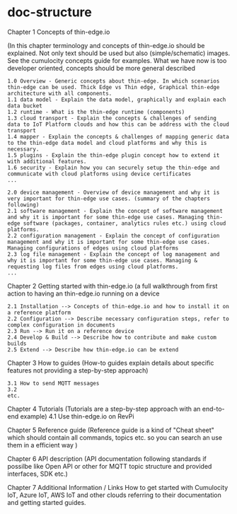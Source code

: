 # doc-structure

Chapter 1 Concepts of thin-edge.io 

(In this chapter terminology and concepts of thin-edge.io should be explained. Not only text should be used but also (simple/schematic) images. See the cumulocity concepts guide for examples. What we have now is too developer oriented, concepts should be more general described

    1.0 Overview - Generic concepts about thin-edge. In which scenarios thin-edge can be used. Thick Edge vs Thin edge, Graphical thin-edge architecture with all components.
    1.1 data model - Explain the data model, graphically and explain each data bucket
    1.2 runtime - What is the thin-edge runtime (components)
    1.3 cloud transport - Explain the concepts & challenges of sending data to IoT Platform clouds and how this can be address with the cloud transport
    1.4 mapper - Explain the concepts & challenges of mapping generic data to the thin-edge data model and cloud platforms and why this is necessary.
    1.5 plugins - Explain the thin-edge plugin concept how to extend it with additional features. 
    1.6 security - Explain how you can securely setup the thin-edge and communicate with cloud platforms using device certificates
    ...

    2.0 device management - Overview of device management and why it is very important for thin-edge use cases. (summary of the chapters following)
    2.1 software management - Explain the concept of software management and why it is important for some thin-edge use cases. Managing thin-edge software (packages, container, analytics rules etc.) using cloud platforms.
    2.2 configuration management - Explain the concept of configuration management and why it is important for some thin-edge use cases. Managing configurations of edges using cloud platforms
    2.3 log file management - Explain the concept of log management and why it is important for some thin-edge use cases. Managing & requesting log files from edges using cloud platforms.
    ...

Chapter 2 Getting started with thin-edge.io (a full walkthrough from first action to having an thin-edge.io running on a device

    2.1 Installation --> Concepts of thin-edge.io and how to install it on a reference platform
    2.2 Configuration --> Describe necessary configuration steps, refer to complex configuration in documents
    2.3 Run --> Run it on a reference device
    2.4 Develop & Build --> Describe how to contribute and make custom builds
    2.5 Extend --> Describe how thin-edge.io can be extend
    
 Chapter 3 How to guides
 (How-to guides explain details about specific features not providing a step-by-step approach)
 
    3.1 How to send MQTT messages
    3.2 
    etc.
 
 Chapter 4 Tutorials
 (Tutorials are a step-by-step approach with an end-to-end example)
    4.1 Use thin-edge.io on RevPi
  
 Chapter 5 Reference guide 
 (Reference guide is a kind of "Cheat sheet" which should contain all commands, topics etc. so you can search an use them in a efficient way )
 
 Chapter 6 API description
 (API documentation following standards if possilbe like Open API or other for MQTT topic structure and provided interfaces, SDK etc.)

 Chapter 7 Additional Information / Links
 How to get started with Cumulocity IoT, Azure IoT, AWS IoT and other clouds referring to their documentation and getting started guides.